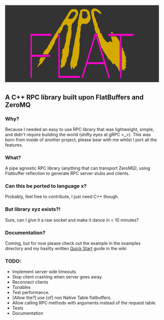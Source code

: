 # ![FlatRPC](https://raw.githubusercontent.com/GothAck/FlatRPC/master/docs/flatrpc1.png)

## A C++ RPC library built upon FlatBuffers and ZeroMQ

### Why?
Because I needed an easy to use RPC library that was lightweight, simple, and didn't require building the world (shifty eyes at gRPC >_>).
This was born from inside of another project, please bear with me whilst I port all the features.

### What?
A pipe agnostic RPC library (anything that can transport ZeroMQ), using Flatbuffer reflection to generate RPC server stubs and clients.

### Can this be ported to language x?
Probably, feel free to contribute, I just need C++ though.

### But library xyz exists?!
Sure, can I give it a raw socket and make it dance in < 10 minutes?

### Documentation?
Coming, but for now please check out the example in the examples directory and my hasilty written [Quick Start](https://github.com/GothAck/FlatRPC/wiki/Quickstart) guide in the wiki

### TODO:
- Implement server side timeouts.
- Stop client crashing when server goes away.
- Reconnect clients
- Tunables
- Test performance.
- [Allow the?] use [of] non Native Table flatbuffers.
- Allow calling RPC methods with arguments instead of the request table.
- Tests
- Documentation

